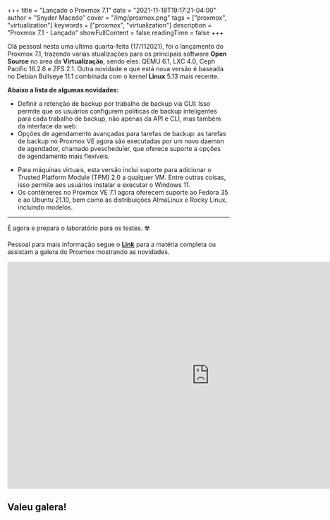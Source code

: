 +++
title = "Lançado o Proxmox 7.1"
date = "2021-11-18T19:17:21-04:00"
author = "Snyder Macedo"
cover = "/img/proxmox.png"
tags = ["proxmox", "virtualization"]
keywords = ["proxmox", "virtualization"]
description = "Proxmox 7.1 - Lançado"
showFullContent = false
readingTime = false
+++

Olá pessoal nesta uma ultima quarta-feita (17/112021), foi o lançamento do Proxmox 7.1, trazendo varias atualizações para os principais software **Open Source** no area da **Virtualização**, sendo eles: QEMU 6.1, LXC 4.0, Ceph Pacific 16.2.6 e ZFS 2.1.
Outra novidade e que está nova versão é baseada no Debian Bullseye 11.1 combinada com o kernel **Linux** 5.13 mais recente.

**Abaixo a lista de algumas novidades:**

* Definir a retenção de backup por trabalho de backup via GUI: Isso permite que os usuários configurem políticas de backup inteligentes para cada trabalho de backup, não apenas da API e CLI, mas também da interface da web.
* Opções de agendamento avançadas para tarefas de backup: as tarefas de backup no Proxmox VE agora são executadas por um novo daemon de agendador, chamado pvescheduler, que oferece suporte a opções de agendamento mais flexíveis.
- Para máquinas virtuais, esta versão inclui suporte para adicionar o Trusted Platform Module (TPM) 2.0 a qualquer VM. Entre outras coisas, isso permite aos usuários instalar e executar o Windows 11.
- Os contêineres no Proxmox VE 7.1 agora oferecem suporte ao Fedora 35 e ao Ubuntu 21.10, bem como às distribuições AlmaLinux e Rocky Linux, incluindo modelos.

---

É agora e prepara o laboratório para os testes. ☢️

Pessoal para mais informação segue o **[Link](https://www.proxmox.com/en/news/press-releases/proxmox-virtual-environment-7-1-released)** para a matéria completa ou assistam a galera do Proxmox mostrando as novidades.

<iframe width="915" height="515" src="https://www.youtube.com/embed/NLV6QPaHVFY" title="YouTube video player" frameborder="0" allow="accelerometer; autoplay; clipboard-write; encrypted-media; gyroscope; picture-in-picture" allowfullscreen></iframe>

Valeu galera!
-